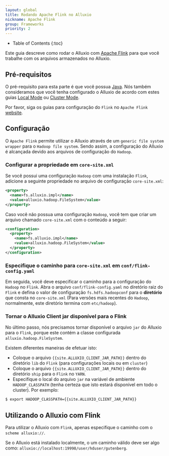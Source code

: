 ```yaml
---
layout: global
title: Rodando Apache Flink no Alluxio
nickname: Apache Flink
group: Frameworks
priority: 2
---
```


* Table of Contents
{:toc}

Este guia descreve como rodar o Alluxio com [Apache Flink](http://flink.apache.org/) para
que você trabalhe com os arquivos armazenados no Alluxio.

## Pré-requisitos

O pré-requisito para esta parte é que você possua [Java](Java-Setup.html). Nós também
consideramos que você tenha configurado o Alluxio de acordo com estes guias [Local Mode](Running-Alluxio-Locally.html)
ou [Cluster Mode](Running-Alluxio-on-a-Cluster.html).

Por favor, siga os guias para configuração do `Flink` no `Apache Flink` [website](http://flink.apache.org/).

## Configuração

O `Apache Flink` permite utilizar o Alluxio através de um `generic file system wrapper` para o
`Hadoop file system`. Sendo assim, a configuração do Alluxio é alcançada devido aos arquivos
de configuração do `Hadoop`.

### Configurar a propriedade em `core-site.xml`

Se você possui uma configuração `Hadoop` com uma instalação `Flink`, adicione a seguinte
propriedade no arquivo de configuração `core-site.xml`:

```xml
<property>
  <name>fs.alluxio.impl</name>
  <value>alluxio.hadoop.FileSystem</value>
</property>
```

Caso você não possua uma configuração `Hadoop`, você tem que criar um arquivo chamado `core-site.xml` com
o conteúdo a seguir:

```xml
<configuration>
  <property>
    <name>fs.alluxio.impl</name>
    <value>alluxio.hadoop.FileSystem</value>
  </property>
</configuration>
```

### Especifique o caminho para `core-site.xml` em `conf/flink-config.yaml`

Em seguida, você deve especificar o caminho para a configuração do `Hadoop` no `Flink`. Abra
o arquivo `conf/flink-config.yaml` no diretório raiz do `Flink` e defina o valor de configuração
`fs.hdfs.hadoopconf` para o **diretório** que consta no `core-site.xml` (Para versões mais
recentes do `Hadoop`, normalmente, este diretório termina com `etc/hadoop`).

### Tornar o Alluxio Client jar disponível para o Flink

No último passo, nós precisamos tornar disponível o arquivo `jar` do Alluxio para o `Flink`, porque
este contém a classe configurada `alluxio.hadoop.FileSystem`.

Existem diferentes maneiras de efetuar isto:

- Coloque o arquivo `{{site.ALLUXIO_CLIENT_JAR_PATH}}` dentro do diretório `lib` do `Flink` (para configurações locais ou em `cluster`)
- Coloque o arquivo `{{site.ALLUXIO_CLIENT_JAR_PATH}}` dentro do diretório `ship` para o `Flink` no `YARN`.
- Especifique o local do arquivo `jar` na variável de ambiente `HADOOP_CLASSPATH` (tenha certeza que
isto estará disponível em todo o cluster). Por exemplo:

```bash
$ export HADOOP_CLASSPATH={{site.ALLUXIO_CLIENT_JAR_PATH}}
```

## Utilizando o Alluxio com Flink

Para utilizar o Alluxio com `Flink`, apenas especifique o caminho com o `scheme alluxio://`.

Se o Alluxio está instalado localmente, o um caminho válido deve ser algo como:
`alluxio://localhost:19998/user/hduser/gutenberg`.

